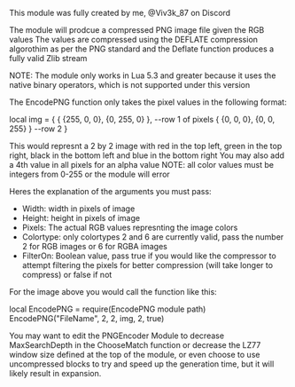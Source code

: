 This module was fully created by me, @Viv3k_87 on Discord

The module will prodcue a compressed PNG image file given the RGB values
The values are compressed using the DEFLATE compression algorothim as per the PNG standard and the Deflate function produces a fully valid Zlib stream

NOTE: The module only works in Lua 5.3 and greater because it uses the native binary operators, which is not supported under this version

The EncodePNG function only takes the pixel values in the following format:

local img = {
 { {255, 0, 0}, {0, 255, 0} }, --row 1 of pixels
 { {0, 0, 0}, {0, 0, 255} } --row 2
 }
 
This would represnt a 2 by 2 image with red in the top left, green in the top right, black in the bottom left and blue in the bottom right
You may also add a 4th value in all pixels for an alpha value
NOTE: all color values must be integers from 0-255 or the module will error

Heres the explanation of the arguments you must pass: 
- Width: width in pixels of image
- Height: height in pixels of image
- Pixels: The actual RGB values represnting the image colors
- Colortype: only colortypes 2 and 6 are currently valid, pass the number 2 for RGB images or 6 for RGBA images
- FilterOn: Boolean value, pass true if you would like the compressor to attempt filtering the pixels for better compression (will take longer to compress) or false if not

For the image above you would call the function like this: 

local EncodePNG = require(EncodePNG module path)
EncodePNG("FileName", 2, 2, img, 2, true)

You may want to edit the PNGEncoder Module to decrease MaxSearchDepth in the ChooseMatch function or decrease the LZ77 window size defined at the top of the module,
or even choose to use uncompressed blocks to try and speed up the generation time, but it will likely result in expansion.
